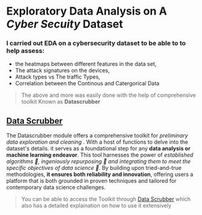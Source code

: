 # Exploratory Data Analysis on A ***Cyber Secuity*** Dataset
### I carried out EDA on a cybersecurity dataset to be able to to help  assess:
* the heatmaps between different features in the data set,
* The attack signatures on the devices,
* Attack types vs The traffic Types,
* Correlation between the Continous and Catergorical Data
  
>The above and more was easily done with the help of comprehensive toolkit Known as **Datascrubber**

## [Data Scrubber](https://datascrubber.developerhub.io/data-scrubber)
The Datascrubber module offers a comprehensive toolkit for *preliminary data exploration and cleaning* . With a host of functions to delve into the dataset's details. it serves as a foundational step for any **data analysis or machine learning endeavor**. This tool harnesses the power of *established algorithms 🥇, ingeniously repurposing 🥈 and integrating them to meet the specific objectives of data science 🥉.* By building upon tried-and-true methodologies, **it ensures both reliability and innovation**, offering users a platform that is both grounded in proven techniques and tailored for contemporary data science challenges.

> You can be able to access the Toolkit through [Data Scrubber](https://datascrubber.developerhub.io/data-scrubber) which also has a detailed explaination on how to use it extensively  

